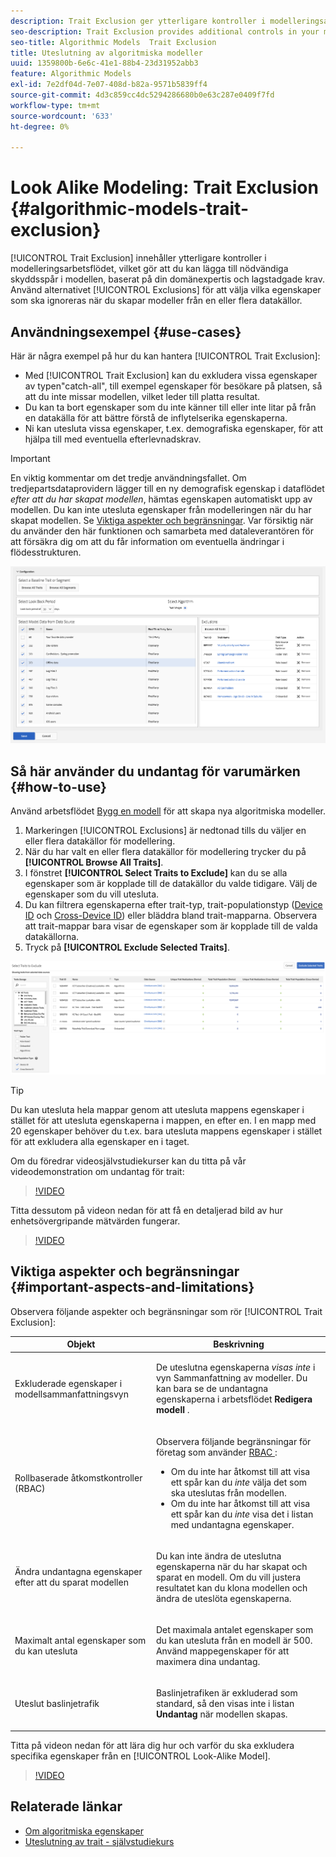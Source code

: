 ```yaml
---
description: Trait Exclusion ger ytterligare kontroller i modelleringsarbetsflödet, så att du kan lägga till nödvändiga skyddsspår i modellen baserat på din domänexpertis och lagstadgade krav. Använd alternativet Undantag för att välja vilka egenskaper som ska ignoreras när du skapar modeller från en eller flera datakällor.
seo-description: Trait Exclusion provides additional controls in your modeling workflow, allowing you to add the necessary guard rails to the model, based on your domain expertise and regulatory requirements. Use the Exclusions option to select which traits to ignore when creating models from one or more data sources.
seo-title: Algorithmic Models  Trait Exclusion
title: Uteslutning av algoritmiska modeller
uuid: 1359800b-6e6c-41e1-88b4-23d31952abb3
feature: Algorithmic Models
exl-id: 7e2df04d-7e07-408d-b82a-9571b5839ff4
source-git-commit: 4d3c859cc4dc5294286680b0e63c287e0409f7fd
workflow-type: tm+mt
source-wordcount: '633'
ht-degree: 0%

---
```


# Look Alike Modeling: Trait Exclusion {#algorithmic-models-trait-exclusion}

[!UICONTROL Trait Exclusion] innehåller ytterligare kontroller i modelleringsarbetsflödet, vilket gör att du kan lägga till nödvändiga skyddsspår i modellen, baserat på din domänexpertis och lagstadgade krav. Använd alternativet [!UICONTROL Exclusions] för att välja vilka egenskaper som ska ignoreras när du skapar modeller från en eller flera datakällor.

## Användningsexempel {#use-cases}

Här är några exempel på hur du kan hantera [!UICONTROL Trait Exclusion]:

* Med [!UICONTROL Trait Exclusion] kan du exkludera vissa egenskaper av typen&quot;catch-all&quot;, till exempel egenskaper för besökare på platsen, så att du inte missar modellen, vilket leder till platta resultat.
* Du kan ta bort egenskaper som du inte känner till eller inte litar på från en datakälla för att bättre förstå de inflytelserika egenskaperna.
* Ni kan utesluta vissa egenskaper, t.ex. demografiska egenskaper, för att hjälpa till med eventuella efterlevnadskrav.

>[!IMPORTANT]
>
>En viktig kommentar om det tredje användningsfallet. Om tredjepartsdataprovidern lägger till en ny demografisk egenskap i dataflödet *efter att du har skapat modellen*, hämtas egenskapen automatiskt upp av modellen. Du kan inte utesluta egenskaper från modelleringen när du har skapat modellen. Se [Viktiga aspekter och begränsningar](../../features/algorithmic-models/trait-exclusion-algo-models.md#important-aspects-and-limitations). Var försiktig när du använder den här funktionen och samarbeta med dataleverantören för att försäkra dig om att du får information om eventuella ändringar i flödesstrukturen.

![](assets/lam_exclude_traits.png)

## Så här använder du undantag för varumärken {#how-to-use}

Använd arbetsflödet [Bygg en modell](../../features/algorithmic-models/create-model.md#build-model) för att skapa nya algoritmiska modeller.

1. Markeringen [!UICONTROL Exclusions] är nedtonad tills du väljer en eller flera datakällor för modellering.
2. När du har valt en eller flera datakällor för modellering trycker du på **[!UICONTROL Browse All Traits]**.
3. I fönstret **[!UICONTROL Select Traits to Exclude]** kan du se alla egenskaper som är kopplade till de datakällor du valde tidigare. Välj de egenskaper som du vill utesluta.
4. Du kan filtrera egenskaperna efter trait-typ, trait-populationstyp ([Device ID](../../reference/ids-in-aam.md) och [Cross-Device ID](../../reference/ids-in-aam.md)) eller bläddra bland trait-mapparna. Observera att trait-mappar bara visar de egenskaper som är kopplade till de valda datakällorna.
5. Tryck på **[!UICONTROL Exclude Selected Traits]**.

![trait-exclusions](assets/trait-exclusions-browse-traits.png)

>[!TIP]
>
>Du kan utesluta hela mappar genom att utesluta mappens egenskaper i stället för att utesluta egenskaperna i mappen, en efter en. I en mapp med 20 egenskaper behöver du t.ex. bara utesluta mappens egenskaper i stället för att exkludera alla egenskaper en i taget.

Om du föredrar videosjälvstudiekurser kan du titta på vår videodemonstration om undantag för trait:

>[!VIDEO](https://video.tv.adobe.com/v/25569/?quality=12)

Titta dessutom på videon nedan för att få en detaljerad bild av hur enhetsövergripande mätvärden fungerar.

>[!VIDEO](https://video.tv.adobe.com/v/33445/?quality=12)

## Viktiga aspekter och begränsningar {#important-aspects-and-limitations}

Observera följande aspekter och begränsningar som rör [!UICONTROL Trait Exclusion]:

<table id="table_BA5C3545BC9E4717BD567B00C803AA53"> 
 <thead> 
  <tr> 
   <th colname="col1" class="entry"> Objekt </th> 
   <th colname="col2" class="entry"> Beskrivning </th>
  </tr> 
 </thead>
 <tbody> 
  <tr> 
   <td colname="col1"> <p>Exkluderade egenskaper i modellsammanfattningsvyn </p> </td>
   <td colname="col2"> <p>De uteslutna egenskaperna <i>visas inte</i> i vyn Sammanfattning av modeller. Du kan bara se de undantagna egenskaperna i arbetsflödet <b><span class="uicontrol"> Redigera modell </span></b>. </p> </td>
  </tr> 
  <tr> 
   <td colname="col1"> <p>Rollbaserade åtkomstkontroller (RBAC) </p> </td>
   <td colname="col2"> <p>Observera följande begränsningar för företag som använder <a href="../../features/administration/administration-overview.md#administration"> RBAC </a>: </p> <p>
     <ul id="ul_38A4056C235B428C822EA4A353893786"> 
      <li id="li_2624FB35581F4807B8530910D63FFDBF">Om du inte har åtkomst till att visa ett spår kan du <i>inte</i> välja det som ska uteslutas från modellen. </li>
      <li id="li_3FD7A12AAAA8462EA84A760C05F20379">Om du inte har åtkomst till att visa ett spår kan du <i>inte</i> visa det i listan med undantagna egenskaper. </li>
     </ul> </p> </td>
  </tr> 
  <tr> 
   <td colname="col1"> <p>Ändra undantagna egenskaper efter att du sparat modellen </p> </td>
   <td colname="col2"> <p>Du kan inte ändra de uteslutna egenskaperna när du har skapat och sparat en modell. Om du vill justera resultatet kan du klona modellen och ändra de uteslöta egenskaperna. </p> </td>
  </tr> 
  <tr> 
   <td colname="col1"> <p>Maximalt antal egenskaper som du kan utesluta </p> </td>
   <td colname="col2"> <p>Det maximala antalet egenskaper som du kan utesluta från en modell är 500. Använd mappegenskaper för att maximera dina undantag. </p> </td>
  </tr> 
  <tr> 
   <td colname="col1"> <p>Uteslut baslinjetrafik </p> </td>
   <td colname="col2"> <p>Baslinjetrafiken är exkluderad som standard, så den visas inte i listan <b><span class="uicontrol"> Undantag </span></b> när modellen skapas. </p> </td>
  </tr>
 </tbody>
</table>

Titta på videon nedan för att lära dig hur och varför du ska exkludera specifika egenskaper från en [!UICONTROL Look-Alike Model].

>[!VIDEO](https://video.tv.adobe.com/v/25569/)

## Relaterade länkar

* [Om algoritmiska egenskaper](/help/using/features/algorithmic-models/understanding-models.md)
* [Uteslutning av trait - självstudiekurs](https://helpx.adobe.com/audience-manager/kt/using/excluding-traits-look-alike-model-feature-video-use.html)
